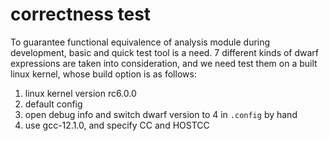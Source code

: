 # correctness test
To guarantee functional equivalence of analysis module during development, basic and quick test tool is a need.
7 different kinds of dwarf expressions are taken into consideration, and we need test them on a built linux kernel, whose build option is as follows:
1. linux kernel version rc6.0.0
2. default config
3. open debug info and switch dwarf version to 4 in `.config` by hand
4. use gcc-12.1.0, and specify CC and HOSTCC